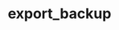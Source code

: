 ---
title: export_backup
category: filter
signature: kt/central_palette/export_backup
synopsis: Filters the export data just before a download is triggered
arguments:
  -
    name: options
    type: array
    description: The backup data
  -
    name: parts
    type: array
    description:
  -
    name: instance
    type: kt_Central_Palette
    description: The kt_Central_Palette instance
---